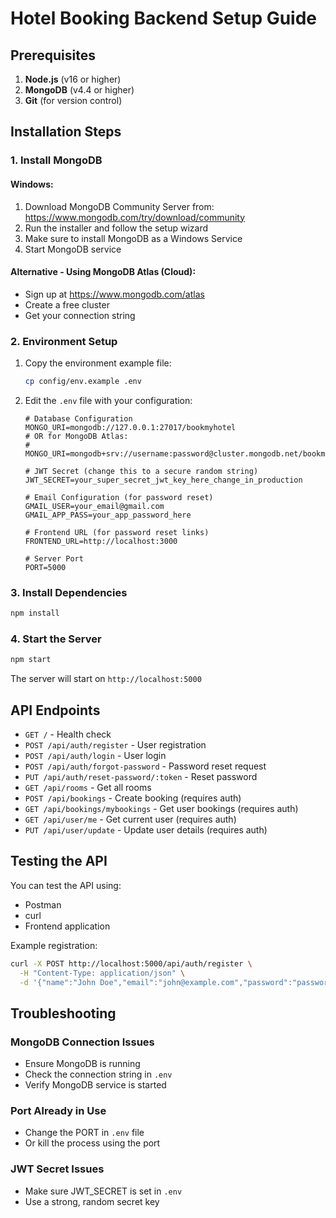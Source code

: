 # Hotel Booking Backend Setup Guide

## Prerequisites

1. **Node.js** (v16 or higher)
2. **MongoDB** (v4.4 or higher)
3. **Git** (for version control)

## Installation Steps

### 1. Install MongoDB

#### Windows:
1. Download MongoDB Community Server from: https://www.mongodb.com/try/download/community
2. Run the installer and follow the setup wizard
3. Make sure to install MongoDB as a Windows Service
4. Start MongoDB service

#### Alternative - Using MongoDB Atlas (Cloud):
- Sign up at https://www.mongodb.com/atlas
- Create a free cluster
- Get your connection string

### 2. Environment Setup

1. Copy the environment example file:
   ```bash
   cp config/env.example .env
   ```

2. Edit the `.env` file with your configuration:
   ```env
   # Database Configuration
   MONGO_URI=mongodb://127.0.0.1:27017/bookmyhotel
   # OR for MongoDB Atlas:
   # MONGO_URI=mongodb+srv://username:password@cluster.mongodb.net/bookmyhotel

   # JWT Secret (change this to a secure random string)
   JWT_SECRET=your_super_secret_jwt_key_here_change_in_production

   # Email Configuration (for password reset)
   GMAIL_USER=your_email@gmail.com
   GMAIL_APP_PASS=your_app_password_here

   # Frontend URL (for password reset links)
   FRONTEND_URL=http://localhost:3000

   # Server Port
   PORT=5000
   ```

### 3. Install Dependencies

```bash
npm install
```

### 4. Start the Server

```bash
npm start
```

The server will start on `http://localhost:5000`

## API Endpoints

- `GET /` - Health check
- `POST /api/auth/register` - User registration
- `POST /api/auth/login` - User login
- `POST /api/auth/forgot-password` - Password reset request
- `PUT /api/auth/reset-password/:token` - Reset password
- `GET /api/rooms` - Get all rooms
- `POST /api/bookings` - Create booking (requires auth)
- `GET /api/bookings/mybookings` - Get user bookings (requires auth)
- `GET /api/user/me` - Get current user (requires auth)
- `PUT /api/user/update` - Update user details (requires auth)

## Testing the API

You can test the API using:
- Postman
- curl
- Frontend application

Example registration:
```bash
curl -X POST http://localhost:5000/api/auth/register \
  -H "Content-Type: application/json" \
  -d '{"name":"John Doe","email":"john@example.com","password":"password123"}'
```

## Troubleshooting

### MongoDB Connection Issues
- Ensure MongoDB is running
- Check the connection string in `.env`
- Verify MongoDB service is started

### Port Already in Use
- Change the PORT in `.env` file
- Or kill the process using the port

### JWT Secret Issues
- Make sure JWT_SECRET is set in `.env`
- Use a strong, random secret key

